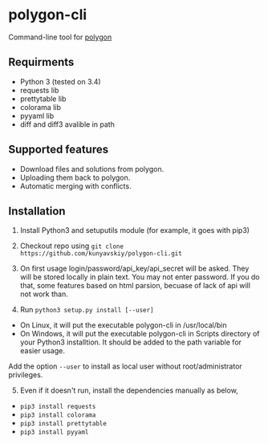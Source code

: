 # polygon-cli
Command-line tool for [polygon](https://polygon.codeforces.com/)

## Requirments

* Python 3 (tested on 3.4)
* requests lib
* prettytable lib
* colorama lib
* pyyaml lib
* diff and diff3 avalible in path

## Supported features

* Download files and solutions from polygon.
* Uploading them back to polygon.
* Automatic merging with conflicts.

## Installation

1. Install Python3 and setuputils module (for example, it goes with pip3)
2. Checkout repo using `git clone https://github.com/kunyavskiy/polygon-cli.git`
3. On first usage login/password/api\_key/api\_secret will be asked.
   They will be stored locally in plain text.
   You may not enter password. If you do that, some features based on html parsion, becuase of lack of api
   will not work than.

4. Run `python3 setup.py install [--user]`
  * On Linux, it will put the executable polygon-cli in /usr/local/bin
  * On Windows, it will put the executable polygon-cli in Scripts directory of your Python3 installtion. It should be added to the path variable for easier usage.

   Add the option `--user` to install as local user without root/administrator privileges.

5. Even if it doesn't run, install the dependencies manually as below,
  * `pip3 install requests`
  * `pip3 install colorama`
  * `pip3 install prettytable`
  * `pip3 install pyyaml`
